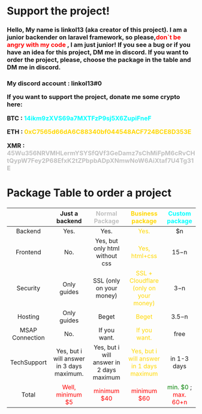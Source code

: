 <body>
<h1>Support the project!</h1>
<h3>
Hello, My name is linkol13 (aka creator of this project). I am a junior backender on laravel framework, 
so please,<span style="color: red; ">don`t be angry with my code </span>, I am just junior! If you see a bug or if you have an idea for this project, DM me in discord.
If you want to order the project, please, choose the package in the table and DM me in discord. 
</h3>
<h3>
<div>
My discord account : linkol13#0
</div>
<div>

If you want to support the project, donate me some crypto here:
</div>
<div>

BTC : <font color='cyan'> 14ikm9zXVS69a7MXTFzP9sj5X6ZupiFneF</font>

</div>
<div>
ETH : <span style="color: gold; "> 0xC7565d66dA6C88340bf044548ACF724BCE8D353E </span>

</div>
<div>

XMR : <font color='silver'>
45Wu356NRVMHLermYSYSfQVf3GeDamz7sChMiFpM6cRvCHtQypW7Fey2P68EfxK2tZPbpbADpXNmwNoW6AiXtaf7U4Tg31E </font>
</div>
</h3>

<div>
<h1>
Package Table to order a project
</h1>
<h3>

|                 |                         Just a backend                         |    <span style='color: silver'>Normal Package</span>    |                   <span style='color: gold'>Business package                    |                              <span style='color: cyan'> Custom package                              |
|:---------------:|:--------------------------------------------------------------:|:-------------------------------------------------------:|:-------------------------------------------------------------------------------:|:---------------------------------------------------------------------------------------------------:|
|     Backend     |                              Yes.                              |                          Yes.                           |                  <span style='color: gold'>               Yes.                  |                                                 $n                                                  |
|    Frontend     |                              No.                               |             Yes, but only html without css              |                 <span style='color: gold'>        Yes, html+css                 |                                               $15-$n                                                |
|    Security     |                          Only guides                           |                SSL (only on your money)                 |    <span style='color: gold'>         SSL + Cloudflare (only on your money)     |                                                $3-$n                                                |
|     Hosting     |                          Only guides                           |                          Beget                          |          <span style='color: gold'>                             Beget           |                                               $3.5-$n                                               |
| MSAP Connection |                              No.                               |                      If you want.                       |      <span style='color: gold'>                              If you want.       |                                                free                                                 |
|   TechSupport   |           Yes, but i will answer in 3 days maximum.            |        Yes, but i will answer in 2 days maximum         | <span style='color: gold'>             Yes, but i will answer in 1 days maximum |                                             in 1-3 days                                             |
|      Total      | <span style='color: red'>    Well, minimum $5          </span> | <span style='color: red'>      minimum              $40 |  <span style='color: red'>            minimum                              $60  | <span style='color: green'>           min. $0</span> ;<span style='color: red'> max. $60+$n </span> |

</h3>
</div>
</body>


